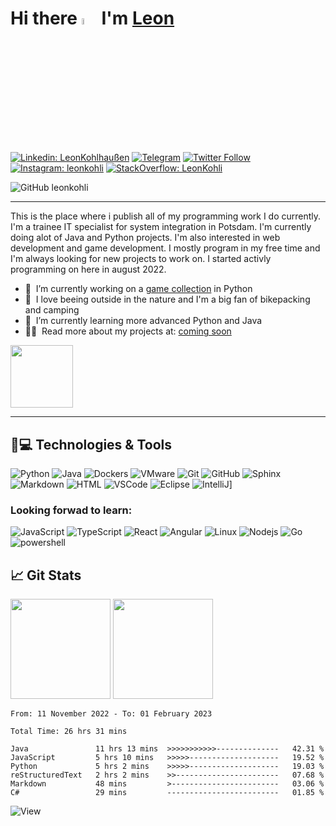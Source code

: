 # Hi there <a href="https://leonkohli.github.io/"><img src="https://media.giphy.com/media/hvRJCLFzcasrR4ia7z/giphy.gif" width="5%"></a> I'm [Leon](https://leonkohli.github.io/) 

[![Linkedin: LeonKohlhaußen](https://img.shields.io/badge/-leonkohlhaußen-blue?style=for-the-badge&logo=Linkedin&logoColor=white&link=https://www.linkedin.com/in/leonkohhlhaussen/)](https://de.linkedin.com/in/leon-kohlhaußen-72b9041aa)
[![Telegram](https://img.shields.io/badge/LeonKohli-2CA5E0?style=for-the-badge&logo=telegram&logoColor=white)](https://t.me/LeonKohli)
[![Twitter Follow](https://img.shields.io/twitter/follow/leonkohli?color=1DA1F2&logo=twitter&style=for-the-badge)](https://twitter.com/leonkohli)
[![Instagram: leonkohli](https://img.shields.io/badge/-leonkohli-purple?style=for-the-badge&logo=instagram&logoColor=white&link=https://www.instagram.com/leonkohli/)](https://www.instagram.com/leonkohli/)
[![StackOverflow: LeonKohli](https://img.shields.io/badge/-LeonKohli-orange?style=for-the-badge&logo=StackOverflow&logoColor=white&link=https://stackoverflow.com/users/20480270/leonkohli)](https://stackoverflow.com/users/20480270/leonkohli)

![GitHub leonkohli](https://img.shields.io/github/followers/leonkohli?label=follow&style=social)

---

This is the place where i publish all of my programming work I do currently. I'm a trainee IT specialist for system integration in Potsdam. I'm currently doing alot of Java and Python projects.
I'm also interested in web development and game development. I mostly program in my free time and I'm always looking for new projects to work on.
I started activly programming on here in august 2022.

- 🔭 &nbsp;I’m currently working on a [game collection](https://github.com/LeonKohli/ArcadeGameCollection) in Python
- 🌱 &nbsp;I love beeing outside in the nature and I'm a big fan of bikepacking and camping
- 🤖 &nbsp;I’m currently learning more advanced Python and Java
- 👨‍💻 &nbsp;Read more about my projects at: [coming soon](https://leonkohli.de)

<img height="100" src="https://github-readme-stats.vercel.app/api/pin/?username=LeonKohli&repo=ArcadeGameCollection&layout=compact&theme=tokyonight">

---

## 🚀💻 Technologies & Tools

![Python](https://img.shields.io/badge/-Python-black?style=flat-square&logo=Python)
![Java](https://img.shields.io/badge/-Java-black?style=flat-square&logo=java)
![Dockers](https://img.shields.io/badge/-Docker-black?style=flat-square&logo=docker)
![VMware](https://img.shields.io/badge/-VMware-black?style=flat-square&logo=vmware)
![Git](https://img.shields.io/badge/-Git-black?style=flat-square&logo=git)
![GitHub](https://img.shields.io/badge/-GitHub-181717?style=flat-square&logo=github)
![Sphinx](https://img.shields.io/badge/-Sphinx-black?style=flat-square&logo=sphinx)
![Markdown](https://img.shields.io/badge/-Markdown-black?style=flat-square&logo=markdown)
![HTML](https://img.shields.io/badge/-HTML-black?style=flat-square&logo=html5)
![VSCode](https://img.shields.io/badge/-VSCode-black?style=flat-square&logo=visual-studio-code)
![Eclipse](https://img.shields.io/badge/-Eclipse-black?style=flat-square&logo=eclipse)
![IntelliJ](https://img.shields.io/badge/-IntelliJ-black?style=flat-square&logo=intellij-idea)]

### Looking forwad to learn:

![JavaScript](https://img.shields.io/badge/-JavaScript-black?style=flat-square&logo=javascript)
![TypeScript](https://img.shields.io/badge/-TypeScript-black?style=flat-square&logo=typescript)
![React](https://img.shields.io/badge/-React-black?style=flat-square&logo=react)
![Angular](https://img.shields.io/badge/-Angular-black?style=flat-square&logo=angular)
![Linux](https://img.shields.io/badge/-Linux-black?style=flat-square&logo=linux)
![Nodejs](https://img.shields.io/badge/-Nodejs-black?style=flat-square&logo=Node.js)
![Go](https://img.shields.io/badge/-Go-black?style=flat-square&logo=go)
![powershell](https://img.shields.io/badge/-Powershell-black?style=flat-square&logo=powershell)

## &#x1f4c8; Git Stats

<img height="160" src="https://github-readme-stats-zeta-virid.vercel.app/api?username=LeonKohli&show_icons=true&theme=tokyonight">  
<img height="160" src="https://github-readme-stats-zeta-virid.vercel.app/api/top-langs/?username=LeonKohli&langs_count=5&layout=compact&theme=tokyonight">


<!--START_SECTION:waka-->

```text
From: 11 November 2022 - To: 01 February 2023

Total Time: 26 hrs 31 mins

Java               11 hrs 13 mins  >>>>>>>>>>>--------------   42.31 %
JavaScript         5 hrs 10 mins   >>>>>--------------------   19.52 %
Python             5 hrs 2 mins    >>>>>--------------------   19.03 %
reStructuredText   2 hrs 2 mins    >>-----------------------   07.68 %
Markdown           48 mins         >------------------------   03.06 %
C#                 29 mins         -------------------------   01.85 %
```

<!--END_SECTION:waka-->

![View](https://hit.yhype.me/github/profile?user_id=98176333)


